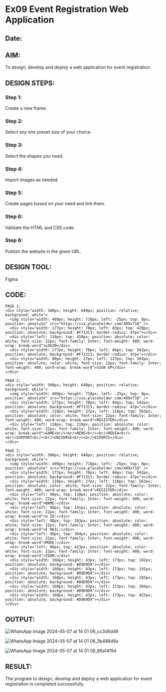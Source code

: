 # Ex09 Event Registration Web Application
## Date:

## AIM:
To design, develop and deploy a web application for event registration.

## DESIGN STEPS:

### Step 1:
Create a new frame.

### Step 2:
Select any one preset size of your choice.

### Step 3:
Select the shapes you need.

### Step 4:
Import images as needed.

### Step 5:
Create pages based on your need and link them.

### Step 6:

Validate the HTML and CSS code.

### Step 6:

Publish the website in the given URL.

## DESIGN TOOL:
Figma

## CODE:
```
PAGE 1:
<div style="width: 360px; height: 640px; position: relative; background: white">
  <img style="width: 409px; height: 718px; left: -25px; top: 0px; position: absolute" src="https://via.placeholder.com/409x718" />
  <div style="width: 177px; height: 70px; left: 83px; top: 429px; position: absolute; background: #F71313; border-radius: 47px"></div>
  <div style="left: 139px; top: 450px; position: absolute; color: white; font-size: 22px; font-family: Inter; font-weight: 400; word-wrap: break-word">LOGIN</div>
  <div style="width: 177px; height: 70px; left: 84px; top: 542px; position: absolute; background: #F71313; border-radius: 47px"></div>
  <div style="width: 90px; height: 27px; left: 127px; top: 563px; position: absolute; color: white; font-size: 22px; font-family: Inter; font-weight: 400; word-wrap: break-word">SIGN UP</div>
</div>

PAGR 2:
<div style="width: 360px; height: 640px; position: relative; background: white">
  <img style="width: 409px; height: 718px; left: -25px; top: 0px; position: absolute" src="https://via.placeholder.com/409x718" />
  <div style="width: 177px; height: 70px; left: 84px; top: 542px; position: absolute; background: #F71313; border-radius: 47px"></div>
  <div style="width: 110px; height: 27px; left: 118px; top: 563px; position: absolute; color: white; font-size: 22px; font-family: Inter; font-weight: 400; word-wrap: break-word">REGISTER</div>
  <div style="left: 110px; top: 210px; position: absolute; color: white; font-size: 22px; font-family: Inter; font-weight: 400; word-wrap: break-word">GAME<br/><br/>NEWS<br/><br/>MEDIA<br/><br/>SUPPORT<br/><br/>UNIVERSE<br/><br/>ESPORTS</div>
</div>

PAGE 3:
<div style="width: 360px; height: 640px; position: relative; background: white">
  <img style="width: 409px; height: 718px; left: -25px; top: 0px; position: absolute" src="https://via.placeholder.com/409x718" />
  <div style="width: 177px; height: 70px; left: 84px; top: 542px; position: absolute; background: #F71313; border-radius: 47px"></div>
  <div style="width: 110px; height: 27px; left: 118px; top: 563px; position: absolute; color: white; font-size: 22px; font-family: Inter; font-weight: 400; word-wrap: break-word">REGISTER</div>
  <div style="left: 90px; top: 110px; position: absolute; color: white; font-size: 22px; font-family: Inter; font-weight: 400; word-wrap: break-word">NAME:</div>
  <div style="left: 90px; top: 191px; position: absolute; color: white; font-size: 22px; font-family: Inter; font-weight: 400; word-wrap: break-word">U ID:</div>
  <div style="left: 90px; top: 283px; position: absolute; color: white; font-size: 22px; font-family: Inter; font-weight: 400; word-wrap: break-word">E MAIL:</div>
  <div style="left: 90px; top: 364px; position: absolute; color: white; font-size: 22px; font-family: Inter; font-weight: 400; word-wrap: break-word">MODE:</div>
  <div style="left: 90px; top: 423px; position: absolute; color: white; font-size: 22px; font-family: Inter; font-weight: 400; word-wrap: break-word">TEAM:</div>
  <div style="width: 160px; height: 43px; left: 173px; top: 102px; position: absolute; background: #D9D9D9"></div>
  <div style="width: 160px; height: 43px; left: 173px; top: 191px; position: absolute; background: #D9D9D9"></div>
  <div style="width: 160px; height: 43px; left: 173px; top: 283px; position: absolute; background: #D9D9D9"></div>
  <div style="width: 160px; height: 43px; left: 173px; top: 364px; position: absolute; background: #D9D9D9"></div>
  <div style="width: 160px; height: 43px; left: 173px; top: 423px; position: absolute; background: #D9D9D9"></div>
</div>

```

## OUTPUT:

![WhatsApp Image 2024-05-07 at 14 01 06_cc3d6dd9](https://github.com/Msuren48106/Figma/assets/150503875/018c7576-8367-48ba-98ea-18eca2f12540)

![WhatsApp Image 2024-05-07 at 14 01 06_3b488d9a](https://github.com/Msuren48106/Figma/assets/150503875/4a6dcc35-f7eb-419e-8f89-5a02a8a89772)

![WhatsApp Image 2024-05-07 at 14 01 06_88a14f94](https://github.com/Msuren48106/Figma/assets/150503875/00e33e04-a8a4-4ee9-9db3-2201513bab8d)


## RESULT:
The program to design, develop and deploy a web application for event registration is completed successfully.

